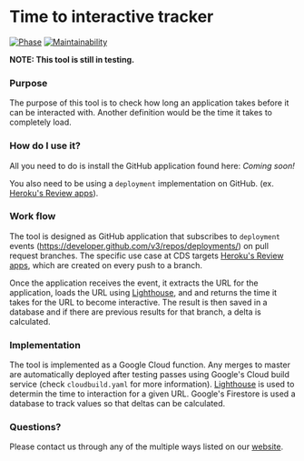 # Time to interactive tracker
[![Phase](https://img.shields.io/badge/Phase-Alpha-f90277.svg)](https://digital.canada.ca/products/) [![Maintainability](https://api.codeclimate.com/v1/badges/5a8169cb88b8b89aa75f/maintainability)](https://codeclimate.com/github/cds-snc/tti-tools-tracker/maintainability)

**NOTE: This tool is still in testing.**

### Purpose

The purpose of this tool is to check how long an application takes before it can be interacted with. Another definition would be the time it takes to completely load.

### How do I use it?

All you need to do is install the GitHub application found here: _Coming soon!_

You also need to be using a `deployment` implementation on GitHub. (ex. [Heroku's Review apps](https://devcenter.heroku.com/articles/github-integration-review-apps)).

### Work flow

The tool is designed as GitHub application that subscribes to `deployment` events (https://developer.github.com/v3/repos/deployments/) on pull request branches. The specific use case at CDS targets [Heroku's Review apps](https://devcenter.heroku.com/articles/github-integration-review-apps), which are created on every push to a branch. 

Once the application receives the event, it extracts the URL for the application, loads the URL using [Lighthouse](https://developers.google.com/web/tools/lighthouse/), and and returns the time it takes for the URL to become interactive. The result is then saved in a database and if there are previous results for that branch, a delta is calculated.

### Implementation

The tool is implemented as a Google Cloud function. Any merges to master are automatically deployed after testing passes using Google's Cloud build service (check `cloudbuild.yaml` for more information). [Lighthouse](https://developers.google.com/web/tools/lighthouse/) is used to determin the time to interaction for a given URL. Google's Firestore is used a database to track values so that deltas can be calculated.

### Questions?

Please contact us through any of the multiple ways listed on our [website](https://digital.canada.ca/).

